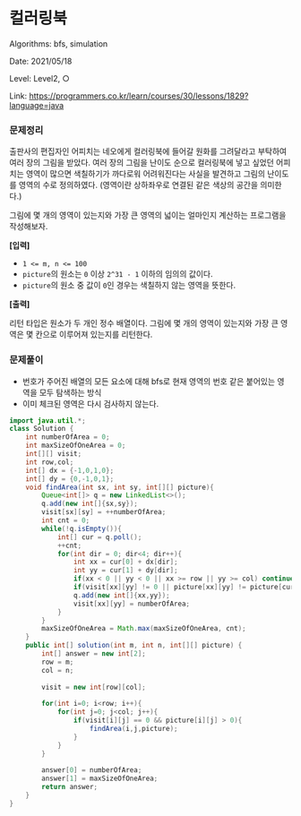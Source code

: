 # 컬러링북

Algorithms: bfs, simulation

Date: 2021/05/18

Level: Level2, ○

Link: https://programmers.co.kr/learn/courses/30/lessons/1829?language=java

### 문제정리

출판사의 편집자인 어피치는 네오에게 컬러링북에 들어갈 원화를 그려달라고 부탁하여 여러 장의 그림을 받았다. 여러 장의 그림을 난이도 순으로 컬러링북에 넣고 싶었던 어피치는 영역이 많으면 색칠하기가 까다로워 어려워진다는 사실을 발견하고 그림의 난이도를 영역의 수로 정의하였다. (영역이란 상하좌우로 연결된 같은 색상의 공간을 의미한다.)

그림에 몇 개의 영역이 있는지와 가장 큰 영역의 넓이는 얼마인지 계산하는 프로그램을 작성해보자.

**[입력]**

- `1 <= m, n <= 100`
- `picture`의 원소는 `0` 이상 `2^31 - 1` 이하의 임의의 값이다.
- `picture`의 원소 중 값이 `0`인 경우는 색칠하지 않는 영역을 뜻한다.

**[출력]**

리턴 타입은 원소가 두 개인 정수 배열이다. 그림에 몇 개의 영역이 있는지와 가장 큰 영역은 몇 칸으로 이루어져 있는지를 리턴한다.

### 문제풀이

- 번호가 주어진 배열의 모든 요소에 대해 bfs로 현재 영역의 번호 같은 붙어있는 영역을 모두 탐색하는 방식
- 이미 체크된 영역은 다시 검사하지 않는다.

```java
import java.util.*;
class Solution {
    int numberOfArea = 0;
    int maxSizeOfOneArea = 0;
    int[][] visit;
    int row,col;
    int[] dx = {-1,0,1,0};
    int[] dy = {0,-1,0,1};
    void findArea(int sx, int sy, int[][] picture){
        Queue<int[]> q = new LinkedList<>();
        q.add(new int[]{sx,sy});
        visit[sx][sy] = ++numberOfArea;
        int cnt = 0;
        while(!q.isEmpty()){
            int[] cur = q.poll();
            ++cnt;
            for(int dir = 0; dir<4; dir++){
                int xx = cur[0] + dx[dir];
                int yy = cur[1] + dy[dir];
                if(xx < 0 || yy < 0 || xx >= row || yy >= col) continue;
                if(visit[xx][yy] != 0 || picture[xx][yy] != picture[cur[0]][cur[1]]) continue;
                q.add(new int[]{xx,yy});
                visit[xx][yy] = numberOfArea;
            }
        }
        maxSizeOfOneArea = Math.max(maxSizeOfOneArea, cnt);
    }
    public int[] solution(int m, int n, int[][] picture) {
        int[] answer = new int[2];
        row = m;
        col = n;
        
        visit = new int[row][col];
        
        for(int i=0; i<row; i++){
            for(int j=0; j<col; j++){
                if(visit[i][j] == 0 && picture[i][j] > 0){
                    findArea(i,j,picture);
                }
            }
        }
        
        answer[0] = numberOfArea;
        answer[1] = maxSizeOfOneArea;
        return answer;
    }
}
```